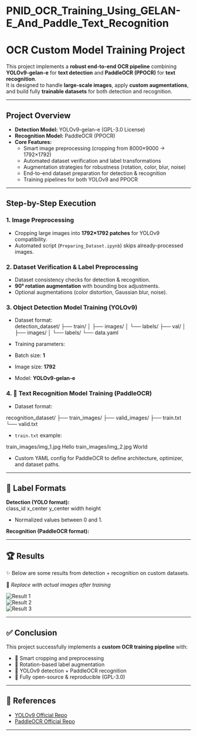 # PNID_OCR_Training_Using_GELAN-E_And_Paddle_Text_Recognition

# OCR Custom Model Training Project  
This project implements a **robust end-to-end OCR pipeline** combining **YOLOv9-gelan-e** for **text detection** and **PaddleOCR (PPOCR)** for **text recognition**.  
It is designed to handle **large-scale images**, apply **custom augmentations**, and build fully **trainable datasets** for both detection and recognition.  

---

## Project Overview  

- **Detection Model:** YOLOv9-gelan-e (GPL-3.0 License)  
- **Recognition Model:** PaddleOCR (PPOCR)  
- **Core Features:**  
  - Smart image preprocessing (cropping from 8000×9000 → 1792×1792)  
  - Automated dataset verification and label transformations  
  - Augmentation strategies for robustness (rotation, color, blur, noise)  
  - End-to-end dataset preparation for detection & recognition  
  - Training pipelines for both YOLOv9 and PPOCR  

---

## Step-by-Step Execution  

### 1. Image Preprocessing  
- Cropping large images into **1792×1792 patches** for YOLOv9 compatibility.  
- Automated script (`Preparing_Dataset.ipynb`) skips already-processed images.  

### 2. Dataset Verification & Label Preprocessing  
- Dataset consistency checks for detection & recognition.  
- **90° rotation augmentation** with bounding box adjustments.  
- Optional augmentations (color distortion, Gaussian blur, noise).  

### 3. Object Detection Model Training (YOLOv9)  
- Dataset format:  
detection_dataset/
├── train/
│ ├── images/
│ └── labels/
├── val/
│ ├── images/
│ └── labels/
└── data.yaml


- Training parameters:  
- Batch size: **1**  
- Image size: **1792**  
- Model: **YOLOv9-gelan-e**  

### 4. 🔹 Text Recognition Model Training (PaddleOCR)  
- Dataset format:  


recognition_dataset/
├── train_images/
├── valid_images/
├── train.txt
└── valid.txt


- `train.txt` example:  

train_images/img_1.jpg Hello
train_images/img_2.jpg World

- Custom YAML config for PaddleOCR to define architecture, optimizer, and dataset paths.  

---

## 📂 Label Formats  

**Detection (YOLO format):**  
class_id x_center y_center width height
- Normalized values between 0 and 1.  

**Recognition (PaddleOCR format):**  


---

## 🏆 Results  

✨ Below are some results from detection + recognition on custom datasets.  

📌 *Replace with actual images after training*  

![Result 1](results/result1.png)  
![Result 2](results/result2.png)  
![Result 3](results/result3.png)  

---

## ✅ Conclusion  

This project successfully implements a **custom OCR training pipeline** with:  
- 📌 Smart cropping and preprocessing  
- 📌 Rotation-based label augmentation  
- 📌 YOLOv9 detection + PaddleOCR recognition  
- 📌 Fully open-source & reproducible (GPL-3.0)  

---

## 🔗 References  
- [YOLOv9 Official Repo](https://github.com/WongKinYiu/yolov9)  
- [PaddleOCR Official Repo](https://github.com/PaddlePaddle/PaddleOCR)  

---